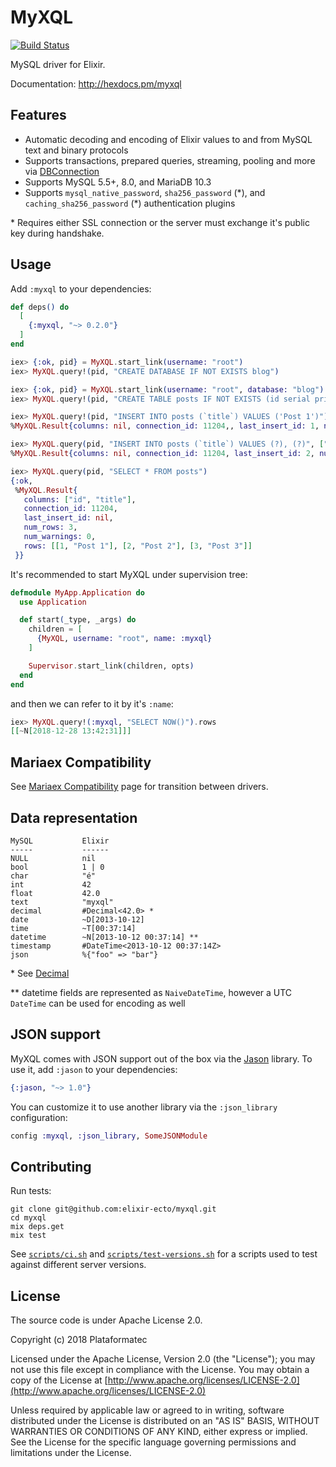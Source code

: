 # MyXQL

[![Build Status](https://travis-ci.org/elixir-ecto/myxql.svg?branch=master)](https://travis-ci.org/elixir-ecto/myxql)

MySQL driver for Elixir.

Documentation: <http://hexdocs.pm/myxql>

## Features

  * Automatic decoding and encoding of Elixir values to and from MySQL text and binary protocols
  * Supports transactions, prepared queries, streaming, pooling and more via [DBConnection](https://github.com/elixir-ecto/db_connection)
  * Supports MySQL 5.5+, 8.0, and MariaDB 10.3
  * Supports `mysql_native_password`, `sha256_password` (\*), and `caching_sha256_password` (\*)
    authentication plugins

\* Requires either SSL connection or the server must exchange it's public key during handshake.

## Usage

Add `:myxql` to your dependencies:

```elixir
def deps() do
  [
    {:myxql, "~> 0.2.0"}
  ]
end
```

```elixir
iex> {:ok, pid} = MyXQL.start_link(username: "root")
iex> MyXQL.query!(pid, "CREATE DATABASE IF NOT EXISTS blog")

iex> {:ok, pid} = MyXQL.start_link(username: "root", database: "blog")
iex> MyXQL.query!(pid, "CREATE TABLE posts IF NOT EXISTS (id serial primary key, title text)")

iex> MyXQL.query!(pid, "INSERT INTO posts (`title`) VALUES ('Post 1')")
%MyXQL.Result{columns: nil, connection_id: 11204,, last_insert_id: 1, num_rows: 1, num_warnings: 0, rows: nil}

iex> MyXQL.query(pid, "INSERT INTO posts (`title`) VALUES (?), (?)", ["Post 2", "Post 3"])
%MyXQL.Result{columns: nil, connection_id: 11204, last_insert_id: 2, num_rows: 2, num_warnings: 0, rows: nil}

iex> MyXQL.query(pid, "SELECT * FROM posts")
{:ok,
 %MyXQL.Result{
   columns: ["id", "title"],
   connection_id: 11204,
   last_insert_id: nil,
   num_rows: 3,
   num_warnings: 0,
   rows: [[1, "Post 1"], [2, "Post 2"], [3, "Post 3"]]
 }}
```

It's recommended to start MyXQL under supervision tree:

```elixir
defmodule MyApp.Application do
  use Application

  def start(_type, _args) do
    children = [
      {MyXQL, username: "root", name: :myxql}
    ]

    Supervisor.start_link(children, opts)
  end
end
```

and then we can refer to it by it's `:name`:

```elixir
iex> MyXQL.query!(:myxql, "SELECT NOW()").rows
[[~N[2018-12-28 13:42:31]]]
```

## Mariaex Compatibility

See [Mariaex Compatibility](https://github.com/elixir-ecto/myxql/blob/master/MARIAEX_COMPATIBILITY.md) page for transition between drivers.

## Data representation

```
MySQL           Elixir
-----           ------
NULL            nil
bool            1 | 0
char            "é"
int             42
float           42.0
text            "myxql"
decimal         #Decimal<42.0> *
date            ~D[2013-10-12]
time            ~T[00:37:14]
datetime        ~N[2013-10-12 00:37:14] **
timestamp       #DateTime<2013-10-12 00:37:14Z>
json            %{"foo" => "bar"}
```

\* See [Decimal](https://github.com/ericmj/decimal)

\*\* datetime fields are represented as `NaiveDateTime`, however a UTC `DateTime` can be used for encoding as well

## JSON support

MyXQL comes with JSON support out of the box via the [Jason](https://github.com/michalmuskala/jason) library. To use it, add `:jason` to your dependencies:

```elixir
{:jason, "~> 1.0"}
```

You can customize it to use another library via the `:json_library` configuration:

```elixir
config :myxql, :json_library, SomeJSONModule
```

## Contributing

Run tests:

```
git clone git@github.com:elixir-ecto/myxql.git
cd myxql
mix deps.get
mix test
```

See [`scripts/ci.sh`](scripts/ci.sh) and [`scripts/test-versions.sh`](scripts/test-versions.sh) for a scripts used to test against different server versions.

## License

The source code is under Apache License 2.0.

Copyright (c) 2018 Plataformatec

Licensed under the Apache License, Version 2.0 (the "License");
you may not use this file except in compliance with the License.
You may obtain a copy of the License at [http://www.apache.org/licenses/LICENSE-2.0](http://www.apache.org/licenses/LICENSE-2.0)

Unless required by applicable law or agreed to in writing, software
distributed under the License is distributed on an "AS IS" BASIS,
WITHOUT WARRANTIES OR CONDITIONS OF ANY KIND, either express or implied.
See the License for the specific language governing permissions and
limitations under the License.
